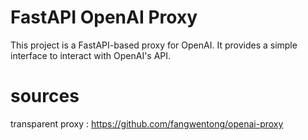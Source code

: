 # FastAPI OpenAI Proxy

This project is a FastAPI-based proxy for OpenAI. It provides a simple interface to interact with OpenAI's API.


# sources

transparent proxy : https://github.com/fangwentong/openai-proxy